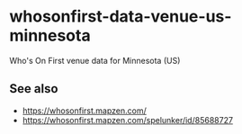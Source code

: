 # whosonfirst-data-venue-us-minnesota

Who's On First venue data for Minnesota (US)

## See also

* https://whosonfirst.mapzen.com/
* https://whosonfirst.mapzen.com/spelunker/id/85688727
